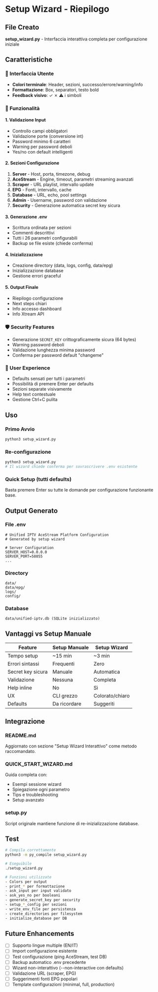 # Setup Wizard - Riepilogo

## File Creato
**setup_wizard.py** - Interfaccia interattiva completa per configurazione iniziale

## Caratteristiche

### 🎨 Interfaccia Utente
- **Colori terminale**: Header, sezioni, successo/errore/warning/info
- **Formattazione**: Box, separatori, testo bold
- **Feedback visivo**: ✓ ✗ ⚠ ℹ simboli

### 🔧 Funzionalità

#### 1. Validazione Input
- Controllo campi obbligatori
- Validazione porte (conversione int)
- Password minimo 6 caratteri
- Warning per password deboli
- Yes/no con default intelligenti

#### 2. Sezioni Configurazione
1. **Server** - Host, porta, timezone, debug
2. **AceStream** - Engine, timeout, parametri streaming avanzati
3. **Scraper** - URL playlist, intervallo update
4. **EPG** - Fonti, intervallo, cache
5. **Database** - URL, echo, pool settings
6. **Admin** - Username, password con validazione
7. **Security** - Generazione automatica secret key sicura

#### 3. Generazione .env
- Scrittura ordinata per sezioni
- Commenti descrittivi
- Tutti i 26 parametri configurabili
- Backup se file esiste (chiede conferma)

#### 4. Inizializzazione
- Creazione directory (data, logs, config, data/epg)
- Inizializzazione database
- Gestione errori graceful

#### 5. Output Finale
- Riepilogo configurazione
- Next steps chiari
- Info accesso dashboard
- Info Xtream API

### 🛡️ Security Features
- Generazione `SECRET_KEY` crittograficamente sicura (64 bytes)
- Warning password deboli
- Validazione lunghezza minima password
- Conferma per password default "changeme"

### 🎯 User Experience
- Defaults sensati per tutti i parametri
- Possibilità di premere Enter per defaults
- Sezioni separate visivamente
- Help text contestuale
- Gestione Ctrl+C pulita

## Uso

### Primo Avvio
```bash
python3 setup_wizard.py
```

### Re-configurazione
```bash
python3 setup_wizard.py
# Il wizard chiede conferma per sovrascrivere .env esistente
```

### Quick Setup (tutti defaults)
Basta premere Enter su tutte le domande per configurazione funzionante base.

## Output Generato

### File .env
```env
# Unified IPTV AceStream Platform Configuration
# Generated by setup wizard

# Server Configuration
SERVER_HOST=0.0.0.0
SERVER_PORT=58055
...
```

### Directory
```
data/
data/epg/
logs/
config/
```

### Database
```
data/unified-iptv.db (SQLite inizializzato)
```

## Vantaggi vs Setup Manuale

| Feature | Setup Manuale | Setup Wizard |
|---------|---------------|--------------|
| Tempo setup | ~15 min | ~3 min |
| Errori sintassi | Frequenti | Zero |
| Secret key sicura | Manuale | Automatica |
| Validazione | Nessuna | Completa |
| Help inline | No | Sì |
| UX | CLI grezzo | Colorato/chiaro |
| Defaults | Da ricordare | Suggeriti |

## Integrazione

### README.md
Aggiornato con sezione "Setup Wizard Interattivo" come metodo raccomandato.

### QUICK_START_WIZARD.md
Guida completa con:
- Esempi sessione wizard
- Spiegazione ogni parametro
- Tips e troubleshooting
- Setup avanzato

### setup.py
Script originale mantiene funzione di re-inizializzazione database.

## Test

```bash
# Compila correttamente
python3 -m py_compile setup_wizard.py

# Eseguibile
./setup_wizard.py

# Funzioni utilizzate
- Colors per output
- print_* per formattazione
- ask_input per input validato
- ask_yes_no per booleani
- generate_secret_key per security
- setup_*_config per sezioni
- write_env_file per persistenza
- create_directories per filesystem
- initialize_database per DB
```

## Future Enhancements
- [ ] Supporto lingue multiple (EN/IT)
- [ ] Import configurazione esistente
- [ ] Test configurazione (ping AceStream, test DB)
- [ ] Backup automatico .env precedente
- [ ] Wizard non-interattivo (--non-interactive con defaults)
- [ ] Validazione URL (scraper, EPG)
- [ ] Suggerimenti fonti EPG popolari
- [ ] Template configurazioni (minimal, full, production)
